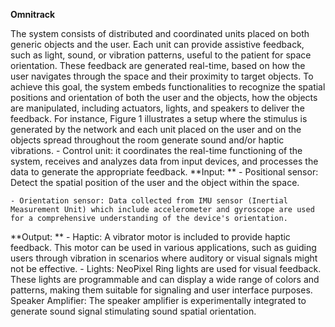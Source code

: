 **Omnitrack**

The system consists of distributed and coordinated units placed on both generic objects and the user. Each unit can provide assistive feedback, such as light, sound, or vibration patterns, useful to the patient for space orientation. These feedback are generated real-time, based on how the user navigates through the space and their proximity to target objects. To achieve this goal, the system embeds functionalities to recognize the spatial positions and orientation of both the user and the objects, how the objects are manipulated, including actuators, lights, and speakers to deliver the feedback. For instance, Figure 1 illustrates a setup where the stimulus is generated by the network and each unit placed on the user and on the objects spread throughout the room generate sound and/or haptic vibrations. 
    - Control unit: it coordinates the real-time functioning of the system, receives and analyzes data from input devices, and processes the data to generate the appropriate feedback. 
**Input: ** 
    - Positional sensor: Detect the spatial position of the user and the object within the space. 

    - Orientation sensor: Data collected from IMU sensor (Inertial Measurement Unit) which include accelerometer and gyroscope are used for a comprehensive understanding of the device's orientation. 

**Output: **
    - Haptic: A vibrator motor is included to provide haptic feedback. This motor can be used in various applications, such as guiding users through     vibration in scenarios where auditory or visual signals might not be effective. 
    - Lights: NeoPixel Ring lights are used for visual feedback. These lights are programmable and can display a wide range of colors and patterns, making them suitable for signaling and user interface purposes. 
    Speaker Amplifier: The speaker amplifier is experimentally integrated to generate sound signal stimulating sound spatial orientation. 

